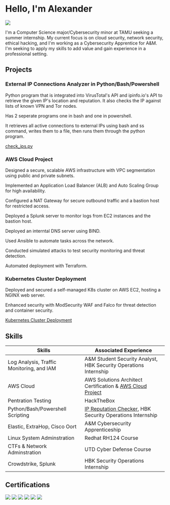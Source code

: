 # Hello, I'm Alexander 
<a href="https://www.linkedin.com/in/alexander-mcsorley1/"><img src="https://img.shields.io/badge/-LinkedIn-0072b1?&style=for-the-badge&logo=linkedin&logoColor=white" /></a>


I'm a Computer Science major/Cybersecurity minor at TAMU seeking a summer internship. My current focus is on cloud security, network security, ethical hacking, and I'm working as a Cybersecurity Apprentice for A&M. I'm seeking to apply my skills to add value and gain experience in a professional setting. 

## Projects
### External IP Connections Analyzer in Python/Bash/Powershell
Python program that is integrated into VirusTotal's API and ipinfo.io's API to retrieve the given IP's location and reputation. It also checks the IP against lists of known VPN and Tor nodes.

Has 2 seperate programs one in bash and one in powershell.

It retrieves all active connections to external IPs using bash and ss command, writes them to a file, then runs them through the python program. 

<a href="https://github.com/AlexMc889/Portfolio/blob/main/Traffic_Analyzer/check_ips.py">check_ips.py</a>

### AWS Cloud Project 
Designed a secure, scalable AWS infrastructure with VPC segmentation using public and private subnets.

Implemented an Application Load Balancer (ALB) and Auto Scaling Group for high availability.

Configured a NAT Gateway for secure outbound traffic and a bastion host for restricted access.

Deployed a Splunk server to monitor logs from EC2 instances and the bastion host.

Deployed an interntal DNS server using BIND.

Used Ansible to automate tasks across the network.

Conducted simulated attacks to test security monitoring and threat detection.

Automated deployment with Terraform.

### Kubernetes Cluster Deployment
Deployed and secured a self-managed K8s cluster on AWS EC2, hosting a NGINX web server.

Enhanced security with ModSecurity WAF and Falco for threat detection and container security.


<a href="https://github.com/AlexMc889/Portfolio/blob/main/Kubernetes%20Project/writeup.md">Kubernetes Cluster Deployment</a>
## Skills 

| Skills                                         | Associated Experience         |
|-----------------------------------------------|----------------------------|
| Log Analysis, Traffic Monitoring, and IAM          | A&M Student Security Analyst, HBK Security Operations Internship|
| AWS Cloud                                          | AWS Solutions Architect Certification & <a href="https://github.com/AlexMc889/Portfolio/blob/main/AWS%20Cloud%20Project/Write_Up.md">AWS Cloud Project</a>|
| Pentration Testing                                 | HackTheBox|
| Python/Bash/Powershell Scripting                   | <a href="https://github.com/AlexMc889/Portfolio/blob/main/Traffic_Analyzer/check_ips.py">IP Reputation Checker</a>, HBK Security Operations Internship|
| Elastic, ExtraHop, Cisco Oort                      | A&M Cybersecurity Apprenticeship|
| Linux System Adminstration                         | Redhat RH124 Course|
| CTFs & Network Adminstration                       | UTD Cyber Defense Course|
| Crowdstrike, Splunk                                | HBK Security Operations Internship|


## Certifications
<div>
<img src="https://img.shields.io/badge/-Security%2B-FF0000?&style=for-the-badge&logo=CompTIA&logoColor=white" />
<img src="https://img.shields.io/badge/-A%2B-007ACC?&style=for-the-badge&logo=CompTIA&logoColor=white" />
  <img src="https://img.shields.io/badge/-ExtraHop Security Network Essentials-4B275F?&style=for-the-badge&logo=Velociraptor&logoColor=white" />
<img src="https://img.shields.io/badge/-AWS Certified Cloud Practitioner-4B275F?&style=for-the-badge&logoColor=white" />
  <img src="https://img.shields.io/badge/-Network%2B-FF0000?&style=for-the-badge&logo=CompTIA&logoColor=white" />
  <img src="https://img.shields.io/badge/-AWS Certified Solutions Architect-4B275F?&style=for-the-badge&logoColor=white" />
</div>


